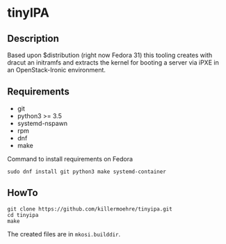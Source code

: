 # tinyIPA

## Description

Based upon $distribution (right now Fedora 31) this tooling creates with dracut an initramfs and extracts the kernel for booting a server via iPXE in an OpenStack-Ironic environment.

## Requirements

* git
* python3 >= 3.5
* systemd-nspawn
* rpm
* dnf
* make

Command to install requirements on Fedora
```shell
sudo dnf install git python3 make systemd-container
```

## HowTo

```shell
git clone https://github.com/killermoehre/tinyipa.git
cd tinyipa
make
```

The created files are in `mkosi.builddir`.
